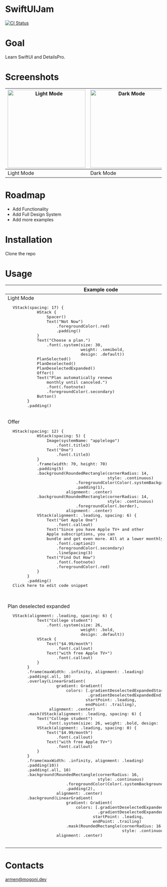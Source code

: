 
# SwiftUIJam

[![CI Status](http://img.shields.io/travis/Armenm}/SwiftUIJam.svg?style=flat)](https://travis-ci.com/Armenm/SwiftUIJam)

# Goal

Learn SwiftUI and DetailsPro.

# Screenshots


| <img src="https://i.imgur.com/0soG1v2.png" alt="Light Mode" width="250"> | <img src="https://i.imgur.com/DeV9f6b.png" alt="Dark Mode" width="250"> | <img src="https://i.imgur.com/qd3ddZp.png" alt="Plan Option 1" width="250"> | <img src="https://i.imgur.com/2xmPRUP.png" alt="Offer" width="250"> |
| -- | -- | -- | -- |
| Light Mode | Dark Mode | Plan Option 1 | Offer |



# Roadmap
- Add Functionality
- Add Full Design System
- Add more examples

# Installation

Clone the repo


# Usage

<table>
 <thead>
<tr>
<th>Example code</th>
<th>Screenshot</th>
</tr>
</thead>
<tr>
<td>
 Light Mode
  <pre lang="swift" style='width: 600px'>
  VStack(spacing: 17) {
            HStack {
                Spacer()
                Text("Not Now")
                    .foregroundColor(.red)
                    .padding()
            }
            Text("Choose a plan.")
                .font(.system(size: 30,
                              weight: .semibold,
                              design: .default))
            PlanSelected()
            PlanDeselected()
            PlanDeselectedExpanded()
            Offer()
            Text("Plan automatically renews
                monthly until canceled.")
                .font(.footnote)
                .foregroundColor(.secondary)
            Button()
        }
        .padding()
  </pre>
</td>
<td>
  <img src="https://i.imgur.com/5yBdgZU.png" alt="Light Mode" width="250">
</td>
</tr>
<tr>
<td>
 Offer
  <pre lang="swift" style='width: 600px'>
  HStack(spacing: 12) {
            HStack(spacing: 5) {
                Image(systemName: "applelogo")
                    .font(.title3)
                Text("One")
                    .font(.title3)
            }
            .frame(width: 70, height: 70)
            .padding(5)
            .background(RoundedRectangle(cornerRadius: 14,
                                         style: .continuous)
                            .foregroundColor(Color(.systemBackground))
                            .padding(1),
                        alignment: .center)
            .background(RoundedRectangle(cornerRadius: 14,
                                         style: .continuous)
                            .foregroundColor(.border),
                        alignment: .center)
            VStack(alignment: .leading, spacing: 6) {
                Text("Get Apple One")
                    .font(.callout)
                Text("Since you have Apple TV+ and other 
                Apple subscriptions, you can 
                bundle and get even more. All at a lower monthly price")
                    .font(.caption2)
                    .foregroundColor(.secondary)
                    .lineSpacing(3)
                Text("Find Out How")
                    .font(.footnote)
                    .foregroundColor(.red)
            }
        }
        .padding()
  Click here to edit code snippet

  </pre>
</td>
<td>
  <img src="https://i.imgur.com/0fcLlXX.png" alt="Offer" width="250">
</td>
</tr>
<tr>
<td>
 Plan deselected expanded
  <pre lang="swift" style='width: 600px'>
  VStack(alignment: .leading, spacing: 6) {
            Text("College student")
                .font(.system(size: 26,
                              weight: .bold,
                              design: .default))
            VStack {
                Text("$4.99/month")
                    .font(.callout)
                Text("with free Apple TV+")
                    .font(.callout)
            }
        }
        .frame(maxWidth: .infinity, alignment: .leading)
        .padding(.all, 10)
        .overlay(LinearGradient(
                    gradient: Gradient(
                        colors: [.gradientDeselectedExpandedStart,
                                 .gradientDeselectedExpandedEnd]),
                                startPoint: .leading,
                                endPoint: .trailing),
                 alignment: .center)
        .mask(VStack(alignment: .leading, spacing: 6) {
            Text("College student")
                .font(.system(size: 26, weight: .bold, design: .default))
            VStack(alignment: .leading, spacing: 0) {
                Text("$4.99/month")
                    .font(.callout)
                Text("with free Apple TV+")
                    .font(.callout)
            }
        }
        .frame(maxWidth: .infinity, alignment: .leading)
        .padding(10))
        .padding(.all, 10)
        .background(RoundedRectangle(cornerRadius: 16,
                                     style: .continuous)
                        .foregroundColor(Color(.systemBackground))
                        .padding(2),
                    alignment: .center)
        .background(LinearGradient(
                        gradient: Gradient(
                            colors: [.gradientDeselectedExpandedStart,
                                     .gradientDeselectedExpandedEnd]),
                                   startPoint: .leading,
                                   endPoint: .trailing)
                        .mask(RoundedRectangle(cornerRadius: 16,
                                               style: .continuous)),
                    alignment: .center)
  </pre>
</td>
<td>
  <img src="https://i.imgur.com/bT3Px5V.png" alt="Plan deselected expanded" width="250">
</td>
</tr>
</table>

# Contacts

armen@mogoni.dev
